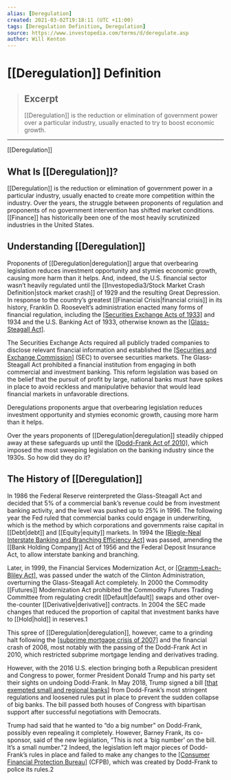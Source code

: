 ```yaml
---
alias: [Deregulation]
created: 2021-03-02T19:18:11 (UTC +11:00)
tags: [Deregulation Definition, Deregulation]
source: https://www.investopedia.com/terms/d/deregulate.asp
author: Will Kenton
---
```


# [[Deregulation]] Definition

> ## Excerpt
> [[Deregulation]] is the reduction or elimination of government power over a particular industry, usually enacted to try to boost economic growth.

---

[[Deregulation]]
## What Is [[Deregulation]]?

[[Deregulation]] is the reduction or elimination of government power in a particular industry, usually enacted to create more competition within the industry. Over the years, the struggle between proponents of regulation and proponents of no government intervention has shifted market conditions. [[Finance]] has historically been one of the most heavily scrutinized industries in the United States.

## Understanding [[Deregulation]]

Proponents of [[Deregulation|deregulation]] argue that overbearing legislation reduces investment opportunity and stymies economic growth, causing more harm than it helps. And, indeed, the U.S. financial sector wasn’t heavily regulated until the [[Investopedia3/Stock Market Crash Definition|stock market crash]] of 1929 and the resulting Great Depression. In response to the country’s greatest [[Financial Crisis|financial crisis]] in its history, Franklin D. Roosevelt’s administration enacted many forms of financial regulation, including the [[Securities Exchange Acts of 1933]](https://www.investopedia.com/terms/s/securitiesact1933.asp) and 1934 and the U.S. Banking Act of 1933, otherwise known as the [[Glass-Steagall Act]](https://www.investopedia.com/terms/g/glass_steagall_act.asp).

The Securities Exchange Acts required all publicly traded companies to disclose relevant financial information and established the [[Securities and Exchange Commission]](https://www.investopedia.com/terms/s/sec.asp) (SEC) to oversee securities markets. The Glass-Steagall Act prohibited a financial institution from engaging in both commercial and investment banking. This reform legislation was based on the belief that the pursuit of profit by large, national banks must have spikes in place to avoid reckless and manipulative behavior that would lead financial markets in unfavorable directions.

Deregulations proponents argue that overbearing legislation reduces investment opportunity and stymies economic growth, causing more harm than it helps.

Over the years proponents of [[Deregulation|deregulation]] steadily chipped away at these safeguards up until the [[Dodd-Frank Act of 2010]](https://www.investopedia.com/terms/d/dodd-frank-financial-regulatory-reform-bill.asp), which imposed the most sweeping legislation on the banking industry since the 1930s. So how did they do it?

## The History of [[Deregulation]]

In 1986 the Federal Reserve reinterpreted the Glass-Steagall Act and decided that 5% of a commercial bank’s revenue could be from investment banking activity, and the level was pushed up to 25% in 1996. The following year the Fed ruled that commercial banks could engage in underwriting, which is the method by which corporations and governments raise capital in [[Debt|debt]] and [[Equity|equity]] markets. In 1994 the [[Riegle-Neal Interstate Banking and Branching Efficiency Act]](https://www.investopedia.com/terms/i/interstate-banking.asp) was passed, amending the [[Bank Holding Company]] Act of 1956 and the Federal Deposit Insurance Act, to allow interstate banking and branching.

Later, in 1999, the Financial Services Modernization Act, or [[Gramm-Leach-Bliley Act]](https://www.investopedia.com/terms/g/glba.asp), was passed under the watch of the Clinton Administration, overturning the Glass-Steagall Act completely. In 2000 the Commodity [[Futures]] Modernization Act prohibited the Commodity Futures Trading Committee from regulating credit [[Default|default]] swaps and other over-the-counter [[Derivative|derivative]] contracts. In 2004 the SEC made changes that reduced the proportion of capital that investment banks have to [[Hold|hold]] in reserves.1

This spree of [[Deregulation|deregulation]], however, came to a grinding halt following the [[subprime mortgage crisis of 2007]](https://www.investopedia.com/terms/s/subprime_mortgage.asp) and the financial crash of 2008, most notably with the passing of the Dodd-Frank Act in 2010, which restricted subprime mortgage lending and derivatives trading.

However, with the 2016 U.S. election bringing both a Republican president and Congress to power, former President Donald Trump and his party set their sights on undoing Dodd-Frank. In May 2018, Trump signed a bill [[that exempted small and regional banks]](https://www.investopedia.com/news/3-etfs-set-[[Gain|gain]]-doddfrank-rollbacks/) from Dodd-Frank’s most stringent regulations and loosened rules put in place to prevent the sudden collapse of big banks. The bill passed both houses of Congress with bipartisan support after successful negotiations with Democrats.

Trump had said that he wanted to “do a big number” on Dodd-Frank, possibly even repealing it completely. However, Barney Frank, its co-sponsor, said of the new legislation, “This is not a ‘big number’ on the bill. It’s a small number."2 Indeed, the legislation left major pieces of Dodd-Frank’s rules in place and failed to make any changes to the [[Consumer Financial Protection Bureau]](https://www.investopedia.com/terms/c/consumer-financial-protection-bureau-cfpb.asp) (CFPB), which was created by Dodd-Frank to police its rules.2
